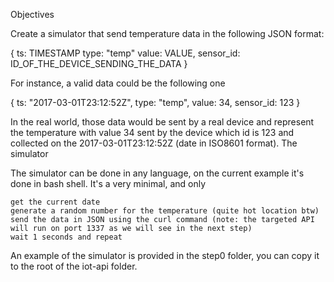 Objectives

Create a simulator that send temperature data in the following JSON format:

{
  ts: TIMESTAMP
  type: "temp"
  value: VALUE,
  sensor_id: ID_OF_THE_DEVICE_SENDING_THE_DATA
}

For instance, a valid data could be the following one

{
  ts: "2017-03-01T23:12:52Z",
  type: "temp",
  value: 34,
  sensor_id: 123
}

In the real world, those data would be sent by a real device and represent the temperature with value 34 sent by the device which id is 123 and collected on the 2017-03-01T23:12:52Z (date in ISO8601 format).
The simulator

The simulator can be done in any language, on the current example it's done in bash shell. It's a very minimal, and only

    get the current date
    generate a random number for the temperature (quite hot location btw)
    send the data in JSON using the curl command (note: the targeted API will run on port 1337 as we will see in the next step)
    wait 1 seconds and repeat

An example of the simulator is provided in the step0 folder, you can copy it to the root of the iot-api folder.

